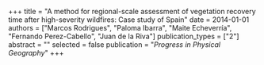 +++
title = "A method for regional-scale assessment of vegetation recovery time after high-severity wildfires: Case study of Spain"
date = 2014-01-01
authors = ["Marcos Rodrigues", "Paloma Ibarra", "Maite Echeverrı́a", "Fernando Perez-Cabello", "Juan de la Riva"]
publication_types = ["2"]
abstract = ""
selected = false
publication = "*Progress in Physical Geography*"
+++

